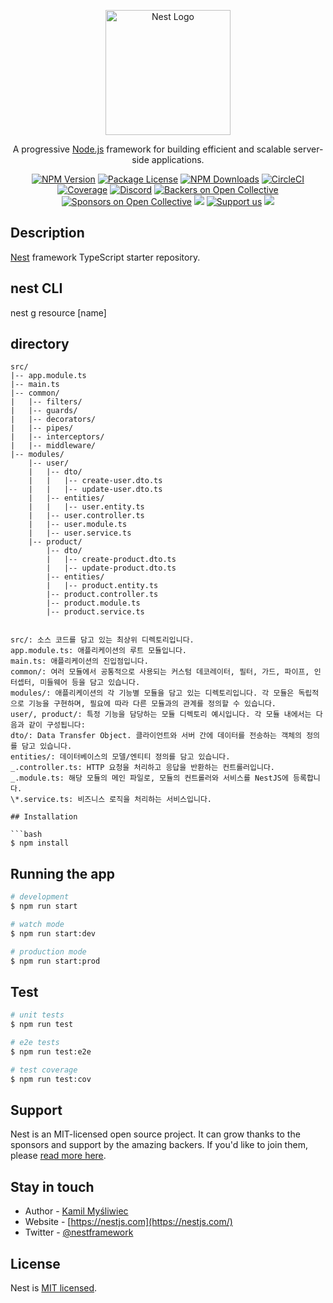 <p align="center">
  <a href="http://nestjs.com/" target="blank"><img src="https://nestjs.com/img/logo-small.svg" width="200" alt="Nest Logo" /></a>
</p>

[circleci-image]: https://img.shields.io/circleci/build/github/nestjs/nest/master?token=abc123def456
[circleci-url]: https://circleci.com/gh/nestjs/nest

  <p align="center">A progressive <a href="http://nodejs.org" target="_blank">Node.js</a> framework for building efficient and scalable server-side applications.</p>
    <p align="center">
<a href="https://www.npmjs.com/~nestjscore" target="_blank"><img src="https://img.shields.io/npm/v/@nestjs/core.svg" alt="NPM Version" /></a>
<a href="https://www.npmjs.com/~nestjscore" target="_blank"><img src="https://img.shields.io/npm/l/@nestjs/core.svg" alt="Package License" /></a>
<a href="https://www.npmjs.com/~nestjscore" target="_blank"><img src="https://img.shields.io/npm/dm/@nestjs/common.svg" alt="NPM Downloads" /></a>
<a href="https://circleci.com/gh/nestjs/nest" target="_blank"><img src="https://img.shields.io/circleci/build/github/nestjs/nest/master" alt="CircleCI" /></a>
<a href="https://coveralls.io/github/nestjs/nest?branch=master" target="_blank"><img src="https://coveralls.io/repos/github/nestjs/nest/badge.svg?branch=master#9" alt="Coverage" /></a>
<a href="https://discord.gg/G7Qnnhy" target="_blank"><img src="https://img.shields.io/badge/discord-online-brightgreen.svg" alt="Discord"/></a>
<a href="https://opencollective.com/nest#backer" target="_blank"><img src="https://opencollective.com/nest/backers/badge.svg" alt="Backers on Open Collective" /></a>
<a href="https://opencollective.com/nest#sponsor" target="_blank"><img src="https://opencollective.com/nest/sponsors/badge.svg" alt="Sponsors on Open Collective" /></a>
  <a href="https://paypal.me/kamilmysliwiec" target="_blank"><img src="https://img.shields.io/badge/Donate-PayPal-ff3f59.svg"/></a>
    <a href="https://opencollective.com/nest#sponsor"  target="_blank"><img src="https://img.shields.io/badge/Support%20us-Open%20Collective-41B883.svg" alt="Support us"></a>
  <a href="https://twitter.com/nestframework" target="_blank"><img src="https://img.shields.io/twitter/follow/nestframework.svg?style=social&label=Follow"></a>
</p>
  <!--[![Backers on Open Collective](https://opencollective.com/nest/backers/badge.svg)](https://opencollective.com/nest#backer)
  [![Sponsors on Open Collective](https://opencollective.com/nest/sponsors/badge.svg)](https://opencollective.com/nest#sponsor)-->

## Description

[Nest](https://github.com/nestjs/nest) framework TypeScript starter repository.

## nest CLI

nest g resource [name]

## directory

````plaintext
src/
|-- app.module.ts
|-- main.ts
|-- common/
|   |-- filters/
|   |-- guards/
|   |-- decorators/
|   |-- pipes/
|   |-- interceptors/
|   |-- middleware/
|-- modules/
    |-- user/
    |   |-- dto/
    |   |   |-- create-user.dto.ts
    |   |   |-- update-user.dto.ts
    |   |-- entities/
    |   |   |-- user.entity.ts
    |   |-- user.controller.ts
    |   |-- user.module.ts
    |   |-- user.service.ts
    |-- product/
        |-- dto/
        |   |-- create-product.dto.ts
        |   |-- update-product.dto.ts
        |-- entities/
        |   |-- product.entity.ts
        |-- product.controller.ts
        |-- product.module.ts
        |-- product.service.ts


src/: 소스 코드를 담고 있는 최상위 디렉토리입니다.
app.module.ts: 애플리케이션의 루트 모듈입니다.
main.ts: 애플리케이션의 진입점입니다.
common/: 여러 모듈에서 공통적으로 사용되는 커스텀 데코레이터, 필터, 가드, 파이프, 인터셉터, 미들웨어 등을 담고 있습니다.
modules/: 애플리케이션의 각 기능별 모듈을 담고 있는 디렉토리입니다. 각 모듈은 독립적으로 기능을 구현하며, 필요에 따라 다른 모듈과의 관계를 정의할 수 있습니다.
user/, product/: 특정 기능을 담당하는 모듈 디렉토리 예시입니다. 각 모듈 내에서는 다음과 같이 구성됩니다:
dto/: Data Transfer Object. 클라이언트와 서버 간에 데이터를 전송하는 객체의 정의를 담고 있습니다.
entities/: 데이터베이스의 모델/엔티티 정의를 담고 있습니다.
_.controller.ts: HTTP 요청을 처리하고 응답을 반환하는 컨트롤러입니다.
_.module.ts: 해당 모듈의 메인 파일로, 모듈의 컨트롤러와 서비스를 NestJS에 등록합니다.
\*.service.ts: 비즈니스 로직을 처리하는 서비스입니다.

## Installation

```bash
$ npm install
````

## Running the app

```bash
# development
$ npm run start

# watch mode
$ npm run start:dev

# production mode
$ npm run start:prod
```

## Test

```bash
# unit tests
$ npm run test

# e2e tests
$ npm run test:e2e

# test coverage
$ npm run test:cov
```

## Support

Nest is an MIT-licensed open source project. It can grow thanks to the sponsors and support by the amazing backers. If you'd like to join them, please [read more here](https://docs.nestjs.com/support).

## Stay in touch

- Author - [Kamil Myśliwiec](https://kamilmysliwiec.com)
- Website - [https://nestjs.com](https://nestjs.com/)
- Twitter - [@nestframework](https://twitter.com/nestframework)

## License

Nest is [MIT licensed](LICENSE).
